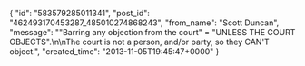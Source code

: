  {
   "id": "583579285011341",
   "post_id": "462493170453287_485010274868243",
   "from_name": "Scott Duncan",
   "message": "\"Barring any objection from the court\" = \"UNLESS THE COURT OBJECTS\".\n\nThe court is not a person, and/or party, so they CAN'T object.",
   "created_time": "2013-11-05T19:45:47+0000"
 }
